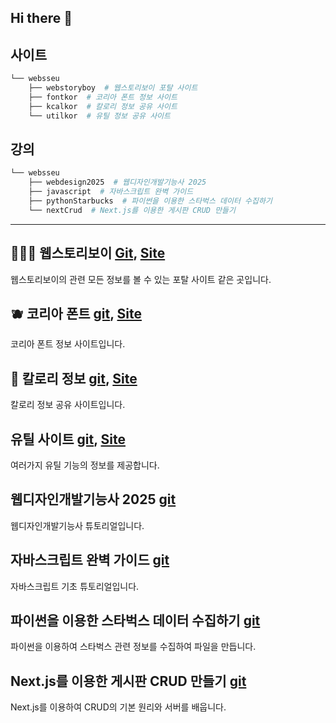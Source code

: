 ## Hi there 👋

## 사이트 
```bash
└── websseu
    ├── webstoryboy  # 웹스토리보이 포탈 사이트
    ├── fontkor  # 코리아 폰트 정보 사이트
    ├── kcalkor  # 칼로리 정보 공유 사이트
    └── utilkor  # 유틸 정보 공유 사이트
```
## 강의
```bash
└── websseu
    ├── webdesign2025  # 웹디자인개발기능사 2025
    ├── javascript  # 자바스크립트 완벽 가이드
    ├── pythonStarbucks  # 파이썬을 이용한 스타벅스 데이터 수집하기
    └── nextCrud  # Next.js를 이용한 게시판 CRUD 만들기  
```
----------------------------------------------------------------------

## 👩🏻‍💻 웹스토리보이 [Git](https://github.com/websseu/webstoryboy), [Site](https://webstoryboy.vercel.app)   
웹스토리보이의 관련 모든 정보를 볼 수 있는 포탈 사이트 같은 곳입니다.   

## 🫐 코리아 폰트 [git](https://github.com/websseu/fontkor), [Site](https://fontkor.vercel.app)   
코리아 폰트 정보 사이트입니다.    

## 🐶 칼로리 정보 [git](https://github.com/websseu/kaclkor), [Site](https://kcalkor.vercel.app)   
칼로리 정보 공유 사이트입니다.      

## 유틸 사이트 [git](https://github.com/websseu/utilkor), [Site](https://utilkor.vercel.app)  
여러가지 유틸 기능의 정보를 제공합니다.   

## 웹디자인개발기능사 2025 [git](https://github.com/websseu/webdesign2025)   
웹디자인개발기능사 튜토리얼입니다.   

## 자바스크립트 완벽 가이드 [git](https://github.com/websseu/javascript)   
자바스크립트 기초 튜토리얼입니다.   

## 파이썬을 이용한 스타벅스 데이터 수집하기 [git](https://github.com/websseu/pythonStarbucks)   
파이썬을 이용하여 스타벅스 관련 정보를 수집하여 파일을 만듭니다.

## Next.js를 이용한 게시판 CRUD 만들기 [git](https://github.com/websseu/next-crud)   
Next.js를 이용하여 CRUD의 기본 원리와 서버를 배웁니다.
 
